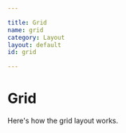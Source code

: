 ```yaml
---

title: Grid
name: grid
category: Layout
layout: default
id: grid

---
```


# Grid

Here's how the grid layout works.